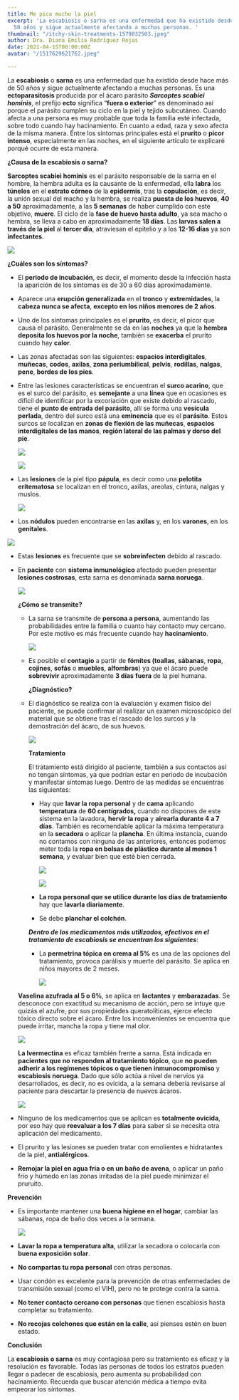 ```yaml
---
title: Me pica mucho la piel
excerpt: 'La escabiosis o sarna es una enfermedad que ha existido desde hace más de
  50 años y sigue actualmente afectando a muchas personas. '
thumbnail: "/itchy-skin-treatments-1579032503.jpeg"
author: Dra. Diana Emilia Rodríguez Rojas
date: 2021-04-15T00:00:00Z
avatar: "/1517629621762.jpeg"

---
```

La **escabiosis** o **sarna** es una enfermedad que ha existido desde hace más de 50 años y sigue actualmente afectando a muchas personas. Es una **ectoparasitosis** producida por el ácaro parásito **_Sarcoptes scabiei hominis_**, el prefijo **ecto** significa “**fuera o exterior**” es denominado así porque el parásito cumplen su ciclo en la piel y tejido subcutáneo. Cuando afecta a una persona es muy probable que toda la familia esté infectada, sobre todo cuando hay hacinamiento. En cuanto a edad, raza y sexo afecta de la misma manera. Entre los síntomas principales está el **prurito** o **picor intenso**, especialmente en las noches, en el siguiente artículo te explicaré porqué ocurre de esta manera.

**¿Causa de la escabiosis o sarna?**

**Sarcoptes scabiei hominis** es el parásito responsable de la sarna en el hombre, la hembra adulta es la causante de la enfermedad, ella **labra** los **túneles** en el **estrato córneo** de la **epidermis**, tras la **copulación**, es decir, la unión sexual del macho y la hembra, se realiza **puesta de los huevos**, **40 a 50** aproximadamente, a las **5 semanas** de haber cumplido con este objetivo, **muere**. El ciclo de la **fase de huevo hasta adulto**, ya sea macho o hembra, se lleva a cabo en aproximadamente **18 días**. Las **larvas salen a través de la piel** al **tercer día**, atraviesan el epitelio y a los **12-16 días** ya son **infectantes**.

![](/sarcoptes_scabiei_1950_000.jpeg)

**¿Cuáles son los síntomas?**

* El **periodo de incubación**, es decir, el momento desde la infección hasta la aparición de los síntomas es de 30 a 60 días aproximadamente.
* Aparece una **erupción generalizada** en el **tronco** y **extremidades**, la **cabeza nunca se afecta**, **excepto en los niños menores de 2 años**.
* Uno de los síntomas principales es el **prurito**, es decir, el picor que causa el parásito. Generalmente se da en las **noches** ya que la **hembra deposita los huevos por la noche**, también se **exacerba** el prurito cuando hay **calor**.
* Las zonas afectadas son las siguientes: **espacios interdigitales**, **muñecas**, **codos**, **axilas**, **zona periumbilical**, **pelvis**, **rodillas**, **nalgas**, **pene**, **bordes de los pies**.
* Entre las lesiones características se encuentran el **surco acarino**, que es el surco del parásito, es **semejante** a una **línea** que en ocasiones es difícil de identificar por la excoriación que existe debido al rascado, tiene el **punto de entrada del parásito**, allí se forma una **vesícula perlada**, dentro del surco está una **eminencia** que es el **parásito**. Estos surcos se localizan en **zonas de flexión de las muñecas**, **espacios interdigitales de las manos**, **región lateral de las palmas y dorso del pie**.

  ![](/captura-de-pantalla-2021-04-15-a-la-s-5-26-24-p-m.png)

  ![](/captura-de-pantalla-2021-04-15-a-la-s-5-26-37-p-m.png)
* Las **lesiones** de la piel tipo **pápula**, es decir como una **pelotita eritematosa** se localizan en el tronco, axilas, areolas, cintura, nalgas y muslos.

  ![](/640px-acarodermatitis_hand.jpeg)
* Los **nódulos** pueden encontrarse en las **axilas** y, en los **varones**, en los **genitales**.

![](/captura-de-pantalla-2021-04-15-a-la-s-5-33-45-p-m.png)

* Estas **lesiones** es frecuente que se **sobreinfecten** debido al rascado.
* En **paciente** con **sistema inmunológico** afectado pueden presentar **lesiones costrosas**, esta sarna es denominada **sarna noruega**.

  ![](/captura-de-pantalla-2021-04-15-a-la-s-5-41-50-p-m.png)

  **¿Cómo se transmite?**
  * La sarna se transmite de **persona a persona**, aumentando las probabilidades entre la familia o cuanto hay contacto muy cercano. Por este motivo es más frecuente cuando hay **hacinamiento**.

    ![](/demodex-2.jpeg)
  * Es posible el **contagio** a partir de **fómites (toallas**, **sábanas**, **ropa**, **cojines**, **sofás** o **muebles**, **alfombras**) ya que el ácaro puede **sobrevivir** aproximadamente **3 días** **fuera** de la piel humana.

    **¿Diagnóstico?**
  * El diagnóstico se realiza con la evaluación y examen físico del paciente, se puede confirmar al realizar un examen microscópico del material que se obtiene tras el rascado de los surcos y la demostración del ácaro, de sus huevos.

    ![](/trust-tru-katsande-6q5qg8iigro-unsplash-1.jpg)

    **Tratamiento**

    El tratamiento está dirigido al paciente, también a sus contactos así no tengan síntomas, ya que podrían estar en periodo de incubación  y manifestar síntomas luego. Dentro de las medidas se encuentras las siguientes:
    * Hay que **lavar la ropa personal** y de **cama** aplicando **temperatura** de **60 centígrados,** cuando no dispones de este sistema en la lavadora, **hervir la ropa** y **airearla durante 4 a 7 días**. También es recomendable aplicar la máxima temperatura en la **secadora** o aplicar la **plancha**. En última instancia, cuando no contamos con ninguna de las anteriores, entonces podemos meter toda la **ropa en bolsas de plástico durante al menos 1 semana**, y evaluar bien que esté bien cerrada.

      ![](/matar-acaros-en-un-colchon-con-plancha.jpeg)

      ![](/ropa-usada-en-bolsa-de-plastico-para-ser-entregada-la-caridad-bolsas-el-suelo-grano-madera-delante-pared-blanca-167110006.jpeg)
    * **La ropa personal que se utilice durante los días de tratamiento** hay que **lavarla diariamente**.
    * Se debe **planchar el colchón**.

    **_Dentro de los medicamentos más utilizados, efectivos en el tratamiento de escabiosis se encuentran los siguientes_**:
    * La **permetrina tópica en crema al 5%** es una de las opciones del tratamiento, provoca parálisis y muerte del parásito. Se aplica en niños mayores de 2 meses.

      ![](/chinoin_scabisan_crema_tubo.png)

  **Vaselina azufrada al  5 o 6%**, se aplica en **lactantes** y **embarazadas**. Se desconoce con exactitud su mecanismo de acción, pero se intuye que quizás el azufre, por sus propiedades queratolíticas, ejerce efecto tóxico directo sobre el ácaro. Entre los inconvenientes se encuentra que puede irritar, mancha la ropa y tiene mal olor.

  ![](/captura-de-pantalla-2021-04-15-a-la-s-6-06-05-p-m.png)

  **La Ivermectina** es eficaz también frente a sarna. Está indicada en **pacientes que no responden al tratamiento tópico**, que **no pueden adherir a los regímenes tópicos o que tienen inmunocompromiso** y **escabiosis noruega**. Dado que sólo actúa a nivel de nervios ya desarrollados, es decir, no es ovicida, a la semana debería revisarse al paciente para descartar la presencia de nuevos ácaros.

  ![](/captura-de-pantalla-2021-04-15-a-la-s-6-09-02-p-m.png)
* Ninguno de los medicamentos que se aplican es **totalmente ovicida**, por eso hay que **reevaluar a los 7 días** para saber si se necesita otra aplicación del medicamento.
* El prurito y las lesiones se pueden tratar con emolientes e hidratantes de la piel, **antialérgicos**.
* **Remojar la piel en agua fría o en un baño de avena**, o aplicar un paño frío y húmedo en las zonas irritadas de la piel puede minimizar el pruruito.

**Prevención**

* Es importante mantener una **buena higiene en el hogar**, cambiar las sábanas, ropa de baño dos veces a la semana.

  ![](/img_6985.jpeg)
* **Lavar la ropa a temperatura alta**, utilizar la secadora o colocarla con **buena exposición solar**.
* **No compartas tu ropa personal** con otras personas.
* Usar condón es excelente para la prevención de otras enfermedades de transmisión sexual (como el VIH), pero no te protege contra la sarna.
* **No tener contacto cercano con personas** que tienen escabiosis hasta completar su tratamiento.
* **No recojas colchones que están en la calle**, asi pienses estén en buen estado.

**Conclusión**

La **escabiosis o sarna** es muy contagiosa pero su tratamiento es eficaz y la resolución es favorable. Todas las personas de todos los estratos pueden llegar a padecer de escabiosis, pero aumenta su probabilidad con hacinamiento. Recuerda que buscar atención médica a tiempo evita empeorar los síntomas.